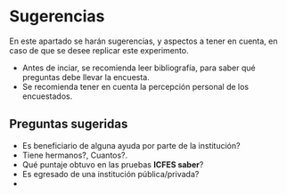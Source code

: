 # Sugerencias

En este apartado se harán sugerencias, y aspectos a tener en cuenta, en caso de que se desee replicar este experimento.

  - Antes de inciar, se recomienda leer bibliografía, para saber qué preguntas debe llevar la encuesta.
  - Se recomienda tener en cuenta la percepción personal de los encuestados.

## Preguntas sugeridas

  - Es beneficiario de alguna ayuda por parte de la institución?
  - Tiene hermanos?, Cuantos?.
  - Qué puntaje obtuvo en las pruebas **ICFES saber**?
  - Es egresado de una institución pública/privada?
  - 
